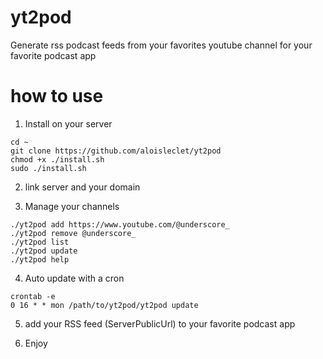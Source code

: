 # yt2pod

Generate rss podcast feeds from your favorites youtube channel for your favorite podcast app

# how to use

1. Install on your server

```
cd ~
git clone https://github.com/aloisleclet/yt2pod 
chmod +x ./install.sh
sudo ./install.sh
```

2. link server and your domain

3. Manage your channels

```
./yt2pod add https://www.youtube.com/@underscore_
./yt2pod remove @underscore_
./yt2pod list 
./yt2pod update
./yt2pod help
```

4. Auto update with a cron

```
crontab -e 
0 16 * * mon /path/to/yt2pod/yt2pod update 
```

5. add your RSS feed (ServerPublicUrl) to your favorite podcast app

6. Enjoy
